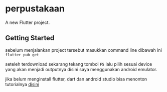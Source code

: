 # perpustakaan

A new Flutter project.

## Getting Started

sebelum menjalankan project tersebut masukkan command line dibawah ini
`flutter pub get`

seteleh terdownload sekarang tekang tombol `F5` lalu pilih sesuai device yang akan menjadi outputnya disini saya menggunakan android emulator.

jika belum menginstall flutter, dart dan android studio bisa menonton tutorialnya [disini](https://www.youtube.com/watch?v=EhGW4UYpKSE&ab_channel=GhostTogether) 
